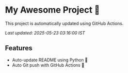 # My Awesome Project 🚀

This project is automatically updated using GitHub Actions.

_Last updated: 2025-05-23 03:16:00 IST_

## Features
- Auto-update README using Python 🐍
- Auto Git push with GitHub Actions 🤖
